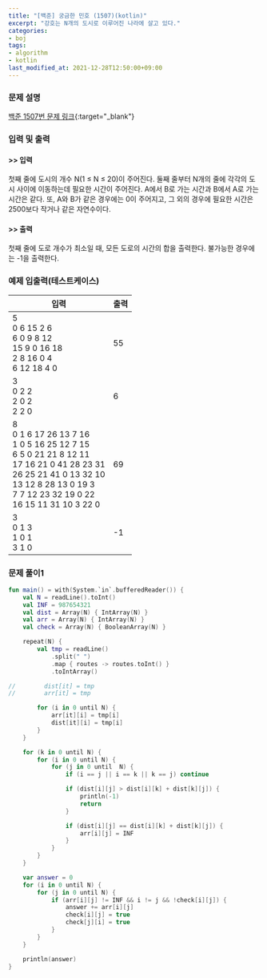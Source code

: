 ```yaml
---
title: "[백준] 궁금한 민호 (1507)(kotlin)"
excerpt: "강호는 N개의 도시로 이루어진 나라에 살고 있다."
categories:
- boj
tags:
- algorithm
- kotlin
last_modified_at: 2021-12-28T12:50:00+09:00
---
```



### 문제 설명
[백준 1507번 문제 링크](https://www.acmicpc.net/problem/1507#description){:target="_blank"}




### 입력 및 출력
#### >> 입력
첫째 줄에 도시의 개수 N(1 ≤ N ≤ 20)이 주어진다. 둘째 줄부터 N개의 줄에 각각의 도시 사이에 이동하는데 필요한 시간이 주어진다. A에서 B로 가는 시간과 B에서 A로 가는 시간은 같다. 또, A와 B가 같은 경우에는 0이 주어지고, 그 외의 경우에 필요한 시간은 2500보다 작거나 같은 자연수이다.



#### >> 출력
첫째 줄에 도로 개수가 최소일 때, 모든 도로의 시간의 합을 출력한다. 불가능한 경우에는 \-1을 출력한다.





### 예제 입출력(테스트케이스)


|입력|출력|
|-----|------|
|5<br>0 6 15 2 6<br>6 0 9 8 12<br>15 9 0 16 18<br>2 8 16 0 4<br>6 12 18 4 0|55|
|3<br>0 2 2<br>2 0 2<br>2 2 0|6|
|8<br>0 1 6 17 26 13 7 16<br>1 0 5 16 25 12 7 15<br>6 5 0 21 21 8 12 11<br>17 16 21 0 41 28 23 31<br>26 25 21 41 0 13 32 10<br>13 12 8 28 13 0 19 3<br>7 7 12 23 32 19 0 22<br>16 15 11 31 10 3 22 0|69|
|3<br>0 1 3<br>1 0 1<br>3 1 0|\-1|




### 문제 풀이1
```kotlin
fun main() = with(System.`in`.bufferedReader()) {
    val N = readLine().toInt()
    val INF = 987654321
    val dist = Array(N) { IntArray(N) }
    val arr = Array(N) { IntArray(N) }
    val check = Array(N) { BooleanArray(N) }

    repeat(N) {
        val tmp = readLine()
            .split(" ")
            .map { routes -> routes.toInt() }
            .toIntArray()

//        dist[it] = tmp
//        arr[it] = tmp

        for (i in 0 until N) {
            arr[it][i] = tmp[i]
            dist[it][i] = tmp[i]
        }
    }

    for (k in 0 until N) {
        for (i in 0 until N) {
            for (j in 0 until  N) {
                if (i == j || i == k || k == j) continue

                if (dist[i][j] > dist[i][k] + dist[k][j]) {
                    println(-1)
                    return
                }

                if (dist[i][j] == dist[i][k] + dist[k][j]) {
                    arr[i][j] = INF
                }
            }
        }
    }

    var answer = 0
    for (i in 0 until N) {
        for (j in 0 until N) {
            if (arr[i][j] != INF && i != j && !check[i][j]) {
                answer += arr[i][j]
                check[i][j] = true
                check[j][i] = true
            }
        }
    }

    println(answer)
}
```